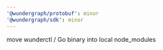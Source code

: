 ```yaml
---
'@wundergraph/protobuf': minor
'@wundergraph/sdk': minor
---
```


move wunderctl / Go binary into local node_modules
